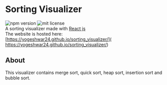 # Sorting Visualizer
![npm version](https://img.shields.io/npm/v/npm) ![mit license](https://img.shields.io/github/license/yogeshwar24/sorting_visualizer)  
A sorting visualizer made with [React js](https://reactjs.org/)  
The website is hosted here:  [https://yogeshwar24.github.io/sorting_visualizer/]( https://yogeshwar24.github.io/sorting_visualizer/)  
## About  
This visualizer contains merge sort, quick sort, heap sort, insertion sort and bubble sort.
